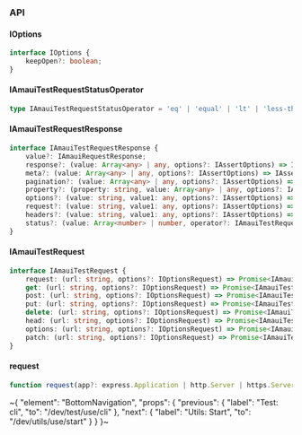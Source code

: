 

### API

#### IOptions

```ts
interface IOptions {
    keepOpen?: boolean;
}
```

#### IAmauiTestRequestStatusOperator

```ts
type IAmauiTestRequestStatusOperator = 'eq' | 'equal' | 'lt' | 'less-than' | 'lte' | 'less-than-equal' | 'gt' | 'greater-than' | 'gte' | 'greater-than-equal';
```

#### IAmauiTestRequestResponse

```ts
interface IAmauiTestRequestResponse {
    value?: IAmauiRequestResponse;
    response?: (value: Array<any> | any, options?: IAssertOptions) => IAssertObject;
    meta?: (value: Array<any> | any, options?: IAssertOptions) => IAssertObject;
    pagination?: (value: Array<any> | any, options?: IAssertOptions) => IAssertObject;
    property?: (property: string, value: Array<any> | any, options?: IAssertOptions) => IAssertObject;
    options?: (value: string, value1: any, options?: IAssertOptions) => IAssertObject;
    request?: (value: string, value1: any, options?: IAssertOptions) => IAssertObject;
    headers?: (value: string, value1: any, options?: IAssertOptions) => IAssertObject;
    status?: (value: Array<number> | number, operator?: IAmauiTestRequestStatusOperator, options?: IAssertOptions) => IAssertObject;
}
```

#### IAmauiTestRequest

```ts
interface IAmauiTestRequest {
    request: (url: string, options?: IOptionsRequest) => Promise<IAmauiTestRequestResponse>;
    get: (url: string, options?: IOptionsRequest) => Promise<IAmauiTestRequestResponse>;
    post: (url: string, options?: IOptionsRequest) => Promise<IAmauiTestRequestResponse>;
    put: (url: string, options?: IOptionsRequest) => Promise<IAmauiTestRequestResponse>;
    delete: (url: string, options?: IOptionsRequest) => Promise<IAmauiTestRequestResponse>;
    head: (url: string, options?: IOptionsRequest) => Promise<IAmauiTestRequestResponse>;
    options: (url: string, options?: IOptionsRequest) => Promise<IAmauiTestRequestResponse>;
    patch: (url: string, options?: IOptionsRequest) => Promise<IAmauiTestRequestResponse>;
}
```

#### request

```ts
function request(app?: express.Application | http.Server | https.Server | string, options_?: IOptions): Promise<IAmauiTestRequest>;
```

~{
  "element": "BottomNavigation",
  "props": {
    "previous": {
      "label": "Test: cli",
      "to": "/dev/test/use/cli"
    },
    "next": {
      "label": "Utils: Start",
      "to": "/dev/utils/use/start"
    }
  }
}~

